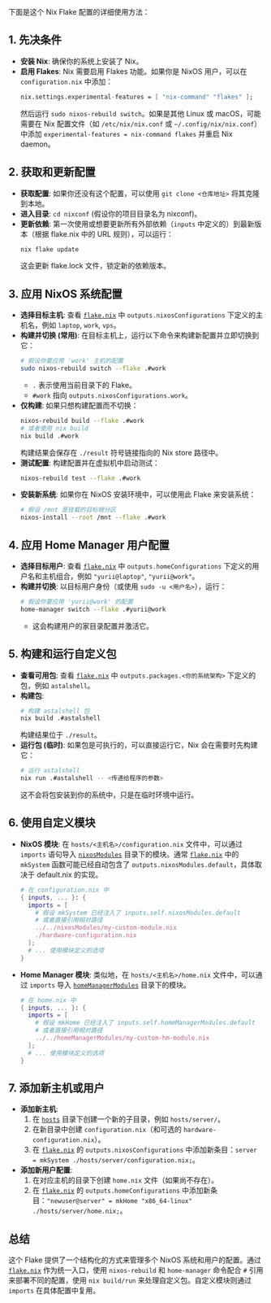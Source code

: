 下面是这个 Nix Flake 配置的详细使用方法：

## 1. 先决条件

- **安装 Nix**: 确保你的系统上安装了 Nix。
- **启用 Flakes**: Nix 需要启用 Flakes 功能。如果你是 NixOS 用户，可以在 `configuration.nix` 中添加：
  ```nix
  nix.settings.experimental-features = [ "nix-command" "flakes" ];
  ```
  然后运行 `sudo nixos-rebuild switch`。如果是其他 Linux 或 macOS，可能需要在 Nix 配置文件（如 `/etc/nix/nix.conf` 或 `~/.config/nix/nix.conf`）中添加 `experimental-features = nix-command flakes` 并重启 Nix daemon。

## 2. 获取和更新配置

- **获取配置**: 如果你还没有这个配置，可以使用 `git clone <仓库地址>` 将其克隆到本地。
- **进入目录**: `cd nixconf` (假设你的项目目录名为 nixconf)。
- **更新依赖**: 第一次使用或想要更新所有外部依赖（`inputs` 中定义的）到最新版本（根据 flake.nix 中的 URL 规则），可以运行：
  ```sh
  nix flake update
  ```
  这会更新 flake.lock 文件，锁定新的依赖版本。

## 3. 应用 NixOS 系统配置

- **选择目标主机**: 查看 [`flake.nix`](flake.nix ) 中 `outputs.nixosConfigurations` 下定义的主机名，例如 `laptop`, `work`, `vps`。
- **构建并切换 (常用)**: 在目标主机上，运行以下命令来构建新配置并立即切换到它：
  ```sh
  # 假设你要应用 'work' 主机的配置
  sudo nixos-rebuild switch --flake .#work
  ```
  - `.` 表示使用当前目录下的 Flake。
  - `#work` 指向 `outputs.nixosConfigurations.work`。
- **仅构建**: 如果只想构建配置而不切换：
  ```sh
  nixos-rebuild build --flake .#work
  # 或者使用 nix build
  nix build .#work
  ```
  构建结果会保存在 `./result` 符号链接指向的 Nix store 路径中。
- **测试配置**: 构建配置并在虚拟机中启动测试：
  ```sh
  nixos-rebuild test --flake .#work
  ```
- **安装新系统**: 如果你在 NixOS 安装环境中，可以使用此 Flake 来安装系统：
  ```sh
  # 假设 /mnt 是挂载的目标根分区
  nixos-install --root /mnt --flake .#work
  ```

## 4. 应用 Home Manager 用户配置

- **选择目标用户**: 查看 [`flake.nix`](flake.nix ) 中 `outputs.homeConfigurations` 下定义的用户名和主机组合，例如 `"yurii@laptop"`, `"yurii@work"`。
- **构建并切换**: 以目标用户身份（或使用 `sudo -u <用户名>`），运行：
  ```sh
  # 假设你要应用 'yurii@work' 的配置
  home-manager switch --flake .#yurii@work
  ```
  - 这会构建用户的家目录配置并激活它。

## 5. 构建和运行自定义包

- **查看可用包**: 查看 [`flake.nix`](flake.nix ) 中 `outputs.packages.<你的系统架构>` 下定义的包，例如 `astalshell`。
- **构建包**:
  ```sh
  # 构建 astalshell 包
  nix build .#astalshell
  ```
  构建结果位于 `./result`。
- **运行包 (临时)**: 如果包是可执行的，可以直接运行它，Nix 会在需要时先构建它：
  ```sh
  # 运行 astalshell
  nix run .#astalshell -- <传递给程序的参数>
  ```
  这不会将包安装到你的系统中，只是在临时环境中运行。

## 6. 使用自定义模块

- **NixOS 模块**: 在 `hosts/<主机名>/configuration.nix` 文件中，可以通过 `imports` 语句导入 [`nixosModules`](nixosModules ) 目录下的模块。通常 [`flake.nix`](flake.nix ) 中的 `mkSystem` 函数可能已经自动包含了 `outputs.nixosModules.default`，具体取决于 default.nix 的实现。
  ```nix
  # 在 configuration.nix 中
  { inputs, ... }: {
    imports = [
      # 假设 mkSystem 已经注入了 inputs.self.nixosModules.default
      # 或者直接引用相对路径
      ../../nixosModules/my-custom-module.nix
      ./hardware-configuration.nix
    ];
    # ... 使用模块定义的选项
  }
  ```
- **Home Manager 模块**: 类似地，在 `hosts/<主机名>/home.nix` 文件中，可以通过 `imports` 导入 [`homeManagerModules`](homeManagerModules ) 目录下的模块。
  ```nix
  # 在 home.nix 中
  { inputs, ... }: {
    imports = [
      # 假设 mkHome 已经注入了 inputs.self.homeManagerModules.default
      # 或者直接引用相对路径
      ../../homeManagerModules/my-custom-hm-module.nix
    ];
    # ... 使用模块定义的选项
  }
  ```

## 7. 添加新主机或用户

- **添加新主机**:
    1. 在 [`hosts`](hosts ) 目录下创建一个新的子目录，例如 `hosts/server/`。
    2. 在新目录中创建 `configuration.nix`（和可选的 `hardware-configuration.nix`）。
    3. 在 [`flake.nix`](flake.nix ) 的 `outputs.nixosConfigurations` 中添加新条目：`server = mkSystem ./hosts/server/configuration.nix;`。
- **添加新用户配置**:
    1. 在对应主机的目录下创建 `home.nix` 文件（如果尚不存在）。
    2. 在 [`flake.nix`](flake.nix ) 的 `outputs.homeConfigurations` 中添加新条目：`"newuser@server" = mkHome "x86_64-linux" ./hosts/server/home.nix;`。

## 总结

这个 Flake 提供了一个结构化的方式来管理多个 NixOS 系统和用户的配置。通过 [`flake.nix`](flake.nix ) 作为统一入口，使用 `nixos-rebuild` 和 `home-manager` 命令配合 `#` 引用来部署不同的配置，使用 `nix build/run` 来处理自定义包。自定义模块则通过 `imports` 在具体配置中复用。
